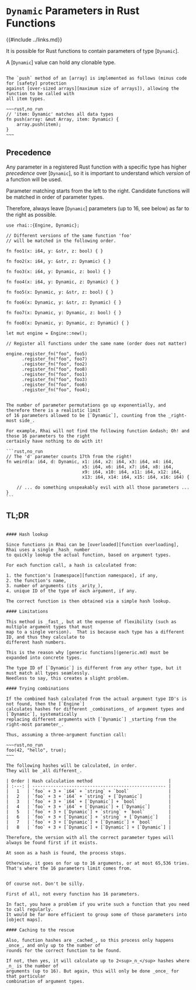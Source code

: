 `Dynamic` Parameters in Rust Functions
=====================================

{{#include ../links.md}}

It is possible for Rust functions to contain parameters of type [`Dynamic`].

A [`Dynamic`] value can hold any clonable type.

```admonish example.small

The `push` method of an [array] is implemented as follows (minus code for [safety] protection
against [over-sized arrays][maximum size of arrays]), allowing the function to be called with
all item types.

~~~rust,no_run
// 'item: Dynamic' matches all data types
fn push(array: &mut Array, item: Dynamic) {
    array.push(item);
}
~~~
```


Precedence
----------

Any parameter in a registered Rust function with a specific type has higher _precedence_ over
[`Dynamic`], so it is important to understand which _version_ of a function will be used.

Parameter matching starts from the left to the right.
Candidate functions will be matched in order of parameter types.

Therefore, always leave [`Dynamic`] parameters (up to 16, see below) as far to the right as possible.

```rust,no_run
use rhai::{Engine, Dynamic};

// Different versions of the same function 'foo'
// will be matched in the following order.

fn foo1(x: i64, y: &str, z: bool) { }

fn foo2(x: i64, y: &str, z: Dynamic) { }

fn foo3(x: i64, y: Dynamic, z: bool) { }

fn foo4(x: i64, y: Dynamic, z: Dynamic) { }

fn foo5(x: Dynamic, y: &str, z: bool) { }

fn foo6(x: Dynamic, y: &str, z: Dynamic) { }

fn foo7(x: Dynamic, y: Dynamic, z: bool) { }

fn foo8(x: Dynamic, y: Dynamic, z: Dynamic) { }

let mut engine = Engine::new();

// Register all functions under the same name (order does not matter)

engine.register_fn("foo", foo5)
      .register_fn("foo", foo7)
      .register_fn("foo", foo2)
      .register_fn("foo", foo8)
      .register_fn("foo", foo1)
      .register_fn("foo", foo3)
      .register_fn("foo", foo6)
      .register_fn("foo", foo4);
```


~~~admonish warning "Only the right-most 16 parameters can be `Dynamic`"

The number of parameter permutations go up exponentially, and therefore there is a realistic limit
of 16 parameters allowed to be [`Dynamic`], counting from the _right-most side_.

For example, Rhai will not find the following function &ndash; Oh! and those 16 parameters to the right
certainly have nothing to do with it!

```rust,no_run
// The 'd' parameter counts 17th from the right!
fn weird(a: i64, d: Dynamic, x1: i64, x2: i64, x3: i64, x4: i64,
                             x5: i64, x6: i64, x7: i64, x8: i64,
                             x9: i64, x10: i64, x11: i64, x12: i64,
                             x13: i64, x14: i64, x15: i64, x16: i64) {

    // ... do something unspeakably evil with all those parameters ...
}
```
~~~


TL;DR
-----

```admonish question "How is this implemented?"

#### Hash lookup

Since functions in Rhai can be [overloaded][function overloading], Rhai uses a single _hash_ number
to quickly lookup the actual function, based on argument types.

For each function call, a hash is calculated from:

1. the function's [namespace][function namespace], if any,
2. the function's name,
3. number of arguments (its _arity_),
4. unique ID of the type of each argument, if any.

The correct function is then obtained via a simple hash lookup.

#### Limitations

This method is _fast_, but at the expense of flexibility (such as multiple argument types that must
map to a single version).  That is because each type has a different ID, and thus they calculate to
different hash numbers.

This is the reason why [generic functions](generic.md) must be expanded into concrete types.

The type ID of [`Dynamic`] is different from any other type, but it must match all types seamlessly.
Needless to say, this creates a slight problem.

#### Trying combinations

If the combined hash calculated from the actual argument type ID's is not found, then the [`Engine`]
calculates hashes for different _combinations_ of argument types and [`Dynamic`], systematically
replacing different arguments with [`Dynamic`] _starting from the right-most parameter_.

Thus, assuming a three-argument function call:

~~~rust,no_run
foo(42, "hello", true);
~~~

The following hashes will be calculated, in order.
They will be _all different_.

| Order | Hash calculation method                             |
| :---: | --------------------------------------------------- |
|   1   | `foo` + 3 + `i64` + `string` + `bool`               |
|   2   | `foo` + 3 + `i64` + `string` + [`Dynamic`]          |
|   3   | `foo` + 3 + `i64` + [`Dynamic`] + `bool`            |
|   4   | `foo` + 3 + `i64` + [`Dynamic`] + [`Dynamic`]       |
|   5   | `foo` + 3 + [`Dynamic`] + `string` + `bool`         |
|   6   | `foo` + 3 + [`Dynamic`] + `string` + [`Dynamic`]    |
|   7   | `foo` + 3 + [`Dynamic`] + [`Dynamic`] + `bool`      |
|   8   | `foo` + 3 + [`Dynamic`] + [`Dynamic`] + [`Dynamic`] |

Therefore, the version with all the correct parameter types will always be found first if it exists.

At soon as a hash is found, the process stops.

Otherwise, it goes on for up to 16 arguments, or at most 65,536 tries.
That's where the 16 parameters limit comes from.
```

```admonish question "What?! It calculates 65,536 hashes for each function call???!!!"

Of course not. Don't be silly.

First of all, not every function has 16 parameters.

In fact, you have a problem if you write such a function that you need to call regularly.
It would be far more efficient to group some of those parameters into [object maps].

#### Caching to the rescue

Also, function hashes are _cached_, so this process only happens _once_, and only up to the number of
rounds for the correct function to be found.

If not, then yes, it will calculate up to 2<sup>_n_</sup> hashes where _n_ is the number of
arguments (up to 16). But again, this will only be done _once_ for that particular
combination of argument types.
```
